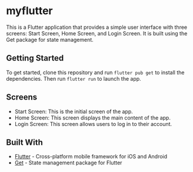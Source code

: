 
# myflutter

This is a Flutter application that provides a simple user interface with three screens: Start Screen, Home Screen, and Login Screen. It is built using the Get package for state management.

## Getting Started

To get started, clone this repository and run `flutter pub get` to install the dependencies. Then run `flutter run` to launch the app. 

## Screens 
- Start Screen: This is the initial screen of the app. 
- Home Screen: This screen displays the main content of the app. 
- Login Screen: This screen allows users to log in to their account. 

## Built With 
- [Flutter](https://flutter.dev/) - Cross-platform mobile framework for iOS and Android 
- [Get](https://pub.dev/packages/get) - State management package for Flutter